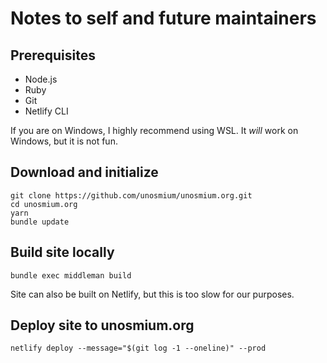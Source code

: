 # Notes to self and future maintainers

## Prerequisites
- Node.js
- Ruby
- Git
- Netlify CLI

If you are on Windows, I highly recommend using WSL. It *will* work on Windows,
but it is not fun.

## Download and initialize
```
git clone https://github.com/unosmium/unosmium.org.git
cd unosmium.org
yarn
bundle update
```

## Build site locally
```
bundle exec middleman build
```
Site can also be built on Netlify, but this is too slow for our purposes.


## Deploy site to unosmium.org
```
netlify deploy --message="$(git log -1 --oneline)" --prod
```

